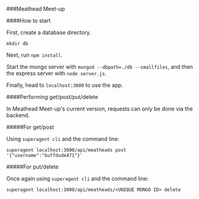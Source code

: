 ###Meathead Meet-up

####How to start

First, create a database directory.

`mkdir db`

Next, run `npm install`.

Start the mongo server with `mongod --dbpath=./db --smallfiles`, and then the express server with `node server.js`.

Finally, head to `localhost:3000` to use the app.

####Performing get/post/put/delete

In Meathead Meet-up's current version, requests can only be done via the backend.

#####For get/post

Using `superagent cli` and the command line:

`superagent localhost:3000/api/meatheads post '{"username":"buffdude471"}'`

#####For put/delete

Once again using `superagent cli` and the command line:

`superagent localhost:3000/api/meatheads/<UNIQUE MONGO ID> delete`
